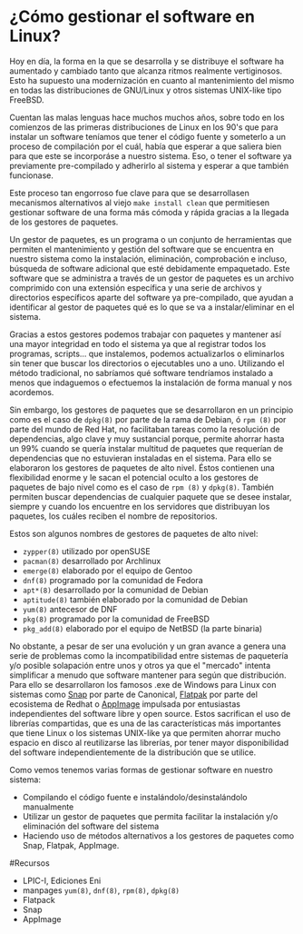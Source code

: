 # ¿Cómo gestionar el software en Linux?

Hoy en día, la forma en la que se desarrolla y se distribuye el software ha aumentado y cambiado tanto que alcanza ritmos realmente vertiginosos. Esto ha supuesto una modernización en cuanto al mantenimiento del mismo en todas las distribuciones de GNU/Linux y otros sistemas UNIX-like tipo FreeBSD. 

Cuentan las malas lenguas hace muchos muchos años, sobre todo en los comienzos de las primeras distribuciones de Linux  en los 90's que para instalar un software teníamos que tener el código fuente y someterlo a un proceso de compilación por el cuál, había que esperar a que saliera bien para que este se incorporáse a nuestro sistema. Eso, o tener el software ya previamente pre-compilado y adherirlo al sistema y esperar a que también funcionase. 

Este proceso tan engorroso fue clave para que se desarrollasen mecanismos alternativos al viejo `make install clean` que permitiesen gestionar software de una forma más cómoda y rápida gracias a la llegada de los gestores de paquetes.

Un gestor de paquetes, es un programa o un conjunto de herramientas que permiten el mantenimiento y gestión del software que se encuentra en nuestro sistema como la instalación, eliminación, comprobación e incluso, búsqueda de software adicional que esté debidamente empaquetado. Este software que se administra a través de un gestor de paquetes es un archivo comprimido con una extensión específica y una serie de archivos y directorios específicos aparte del software ya pre-compilado, que ayudan a identificar al gestor de paquetes qué es lo que se va a instalar/eliminar en el sistema.

Gracias a estos gestores podemos trabajar con paquetes y mantener así una mayor integridad en todo el sistema ya que al registrar todos los programas, scripts... que instalemos, podemos actualizarlos o eliminarlos sin tener que buscar los directorios o ejecutables uno a uno. Utilizando el método tradicional, no sabríamos qué software tendríamos instalado a menos que indaguemos o efectuemos la instalación de forma manual y nos acordemos.

Sin embargo, los gestores de paquetes que se desarrollaron en un principio como es el caso de `dpkg(8)` por parte de la rama de Debian, ó `rpm (8)` por parte del mundo de Red Hat, no facilitaban tareas como la resolución de dependencias, algo clave y muy sustancial porque, permite ahorrar hasta un 99% cuando se quería instalar multitud de paquetes que requerían de dependencias que no estuvieran instaladas en el sistema. Para ello se elaboraron los gestores de paquetes de alto nivel. Éstos contienen una flexibilidad enorme y le sacan el potencial oculto a los gestores de paquetes de bajo nivel como es el caso de `rpm (8)` y `dpkg(8)`. También permiten buscar dependencias de cualquier paquete que se desee instalar, siempre y cuando los encuentre en los servidores que distribuyan los paquetes, los cuáles reciben el nombre de repositorios. 

Estos son algunos nombres de gestores de paquetes de alto nivel: 
 * `zypper(8)` utilizado por openSUSE
 * `pacman(8)` desarrollado por Archlinux
 * `emerge(8)` elaborado por el equipo de Gentoo
 * `dnf(8)` programado por la comunidad de Fedora
 * `apt*(8)`  desarrollado por la comunidad de Debian
 * `aptitude(8)` también elaborado por la comunidad de Debian
 * `yum(8)` antecesor de DNF
 * `pkg(8)` programado por la comunidad de FreeBSD
 * `pkg_add(8)` elaborado por el equipo de NetBSD (la parte binaria)

No obstante, a pesar de ser una evolución y un gran avance a genera una serie de problemas como la incompatibilidad entre sistemas de paquetería y/o posible solapación entre unos y otros ya que el "mercado" intenta simplificar a menudo que software mantener para según que distribución. Para ello se desarrollaron los famosos .exe de Windows para Linux con sistemas como [Snap](https://snapcraft.io?target=_blank) por parte de Canonical, [Flatpak](https://flatpak.org?target=_blank) por parte del ecosistema de Redhat o [AppImage](https://appimage.org?target=_blank) impulsada por entusiastas independientes del software libre y open source.
Estos sacrifican el uso de librerías compartidas, que es una de las características más importantes que tiene Linux o los sistemas UNIX-like ya que permiten ahorrar mucho espacio en disco al reutilizarse las librerías, por tener mayor disponibilidad del software independientemente de la distribución que se utilice.

Como vemos tenemos varias formas de gestionar software en nuestro sistema:
 * Compilando el código fuente e instalándolo/desinstalándolo manualmente
 * Utilizar un gestor de paquetes que permita facilitar la instalación y/o eliminación del software del sistema
 * Haciendo uso de métodos alternativos a los gestores de paquetes como Snap, Flatpak, AppImage.

#Recursos
  * LPIC-I, Ediciones Eni
  * manpages `yum(8)`, `dnf(8)`, `rpm(8)`, `dpkg(8)`
  * Flatpack
  * Snap
  * AppImage